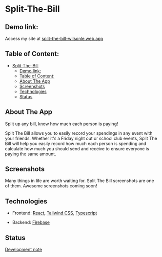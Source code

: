 # Split-The-Bill

## Demo link:

Access my site at [split-the-bill-wilsonle.web.app](https://split-the-bill-wilsonle.web.app)

## Table of Content:

- [Split-The-Bill](#split-the-bill)
  - [Demo link:](#demo-link)
  - [Table of Content:](#table-of-content)
  - [About The App](#about-the-app)
  - [Screenshots](#screenshots)
  - [Technologies](#technologies)
  - [Status](#status)

## About The App

Split up any bill, know how much each person is paying!

Split The Bill allows you to easily record your spendings in any event with your friends. Whether it's a Friday night out or school club events, Split The Bill will help you easily record how much each person is spending and calculate how much you should send and receive to ensure everyone is paying the same amount.

## Screenshots

Many things in life are worth waiting for. Split The Bill screenshots are one of them. Awesome screenshots coming soon!

## Technologies

- Frontend: [React](https://reactjs.org), [Tailwind CSS](https://tailwindcss.com), [Typescript](https://www.typescriptlang.org)

- Backend: [Firebase](https://firebase.google.com)

## Status

[Development note](https://split-the-bill-wilsonle.web.app/versions)
